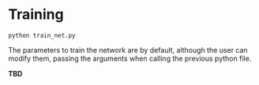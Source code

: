 # Training

```
python train_net.py 
```

The parameters to train the network are by default, although the user can modify them, passing the arguments when calling the previous python file.



**TBD**